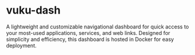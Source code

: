 # vuku-dash
A lightweight and customizable navigational dashboard for quick access to your most-used applications, services, and web links. Designed for simplicity and efficiency, this dashboard is hosted in Docker for easy deployment.
